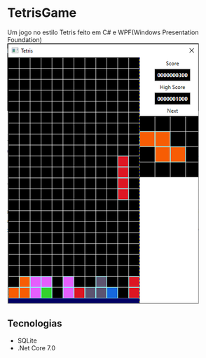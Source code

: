 # TetrisGame
Um jogo no estilo Tetris feito em C# e WPF(Windows Presentation Foundation)
![Tetris Game](assets/print_1.png)

## Tecnologias

- SQLite
- .Net Core 7.0